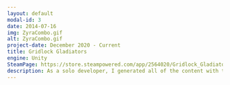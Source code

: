 ```yaml
---
layout: default
modal-id: 3
date: 2014-07-16
img: ZyraCombo.gif
alt: ZyraCombo.gif
project-date: December 2020 - Current
title: Gridlock Gladiators
engine: Unity
SteamPage: https://store.steampowered.com/app/2564020/Gridlock_Gladiators/
description: As a solo developer, I generated all of the content with the exception of some art assets. In order to test some game mechanics, I programmed an AI that uses a modified version of monte carlo tree search to learn how to play the game. I also created tools using Unity editor scripting to increase efficiency in animation, character creation, and UI development.
---
```


